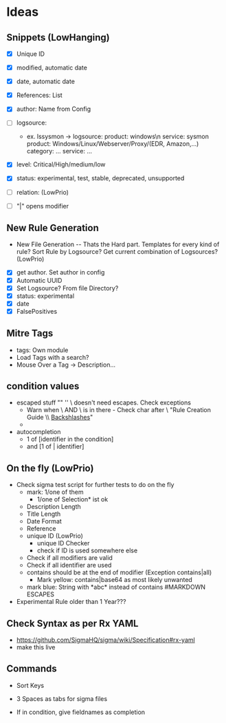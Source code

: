 # Ideas

## Snippets (LowHanging)
- [x] Unique ID 
- [x] modified, automatic date
- [x] date, automatic date
- [x] References: List
- [x] author: Name from Config
- [ ] logsource: 
    - ex. lssysmon -> logsource: product: windows\n service: sysmon 
    product: Windows/Linux/Webserver/Proxy/(EDR, Amazon,...)
    category: ...
    service: ...
- [x] level: Critical/High/medium/low
- [x] status: experimental, test, stable, deprecated, unsupported
- [ ] relation: (LowPrio)
- [ ] "|" opens modifier


## New Rule Generation
- New File Generation -- Thats the Hard part. Templates for every kind of rule? Sort Rule by Logsource? Get current combination of Logsources? (LowPrio)
- [x] get author. Set author in config
- [x] Automatic UUID
- [x] Set Logsource? From file Directory?
- [x] status: experimental
- [x] date
- [x] FalsePositives

## Mitre Tags
- tags: Own module
- Load Tags with a search?
- Mouse Over a Tag -> Description...

## condition values 
- escaped stuff "" '' \ doesn't need escapes. Check exceptions
    - Warn when \\ AND \ is in there - Check char after \ "Rule Creation Guide \\\ [Backshlashes](https://github.com/SigmaHQ/sigma/wiki/Rule-Creation-Guide#backslashes)"
    - 
- autocompletion 
    - 1 of [identifier in the condition] 
    - and [1 of | identifier]


## On the fly (LowPrio)
- Check sigma test script for further tests to do on the fly
    - mark: 1/one of them 
        - 1/one of Selection* ist ok
    - Description Length
    - Title Length
    - Date Format
    - Reference     
    - unique ID (LowPrio)
        - unique ID Checker 
        - check if ID is used somewhere else
    - Check if all modifiers are valid
    - Check if all identifier are used
    - contains should be at the end of modifier (Exception contains|all)
        - Mark yellow: contains|base64 as most likely unwanted
    - mark blue: String with \*abc\* instead of contains #MARKDOWN ESCAPES
- Experimental Rule older than 1 Year???

## Check Syntax as per Rx YAML
- https://github.com/SigmaHQ/sigma/wiki/Specification#rx-yaml
- make this live


## Commands
- Sort Keys 
- 3 Spaces as tabs for sigma files

- If in condition, give fieldnames as completion